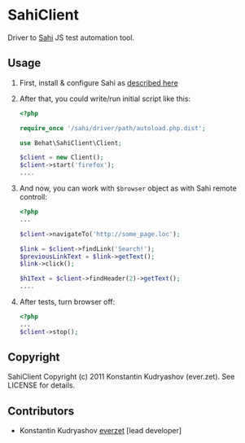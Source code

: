 SahiClient
==========

Driver to [Sahi](http://sahi.co.in/w/sahi) JS test automation tool.

Usage
-----

1. First, install & configure Sahi as [described here](http://sahi.co.in/w/using-sahi)
2. After that, you could write/run initial script like this:

    ``` php
    <?php

    require_once '/sahi/driver/path/autoload.php.dist';

    use Behat\SahiClient\Client;

    $client = new Client();
    $client->start('firefox');
    ....
    ```

3. And now, you can work with `$browser` object as with Sahi remote controll:

    ``` php
    <?php
    ...

    $client->navigateTo('http://some_page.loc');

    $link = $client->findLink('Search!');
    $previousLinkText = $link->getText();
    $link->click();

    $h1Text = $client->findHeader(2)->getText();
    ....
    ```

4. After tests, turn browser off:

    ``` php
    <?php
    ...
    $client->stop();
    ```

Copyright
---------

SahiClient Copyright (c) 2011 Konstantin Kudryashov (ever.zet). See LICENSE for details.

Contributors
------------

* Konstantin Kudryashov [everzet](http://github.com/everzet) [lead developer]
